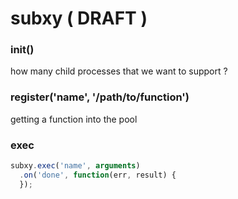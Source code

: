 # subxy ( DRAFT )


### init()
how many child processes that we want to support ?

### register('name', '/path/to/function')
getting a function into the pool

### exec

```js
subxy.exec('name', arguments)
  .on('done', function(err, result) {
  });
```
